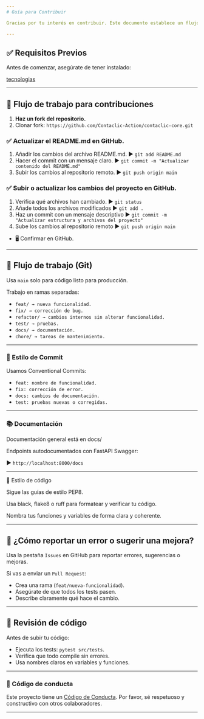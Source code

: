 ```yaml
---
# Guía para Contribuir

Gracias por tu interés en contribuir. Este documento establece un flujo de trabajo claro y estandarizado para mantener la calidad del código en **Contaclic Action**.

---
```

## ✅ Requisitos Previos

Antes de comenzar, asegúrate de tener instalado:

[tecnologias](TECNOLOGIAS)

---

## 🔁 Flujo de trabajo para contribuciones

1. **Haz un fork del repositorio.**
2. Clonar fork:
`https://github.com/Contaclic-Action/contaclic-core.git`

### ✅ Actualizar el README.md en GitHub.

1. Añadir los cambios del archivo README.md.
▶ `git add README.md`
2. Hacer el commit con un mensaje claro.
▶ `git commit -m "Actualizar contenido del README.md"`
3. Subir los cambios al repositorio remoto. 
▶ `git push origin main`


### ✅ Subir o actualizar los cambios del proyecto en GitHub.

1. Verifica qué archivos han cambiado.
▶ `git status`
2. Añade todos los archivos modificados 
▶ `git add .`
3. Haz un commit con un mensaje descriptivo 
▶ `git commit -m "Actualizar estructura y archivos del proyecto"`
4. Sube los cambios al repositorio remoto 
▶ `git push origin main`


- 🖥️ Confirmar en GitHub.

---

## 🔀 Flujo de trabajo (Git)

 Usa `main` solo para código listo para producción.

 Trabajo en ramas separadas:

- `feat/ → nueva funcionalidad.`
- `fix/ → corrección de bug.`
- `refactor/ → cambios internos sin alterar funcionalidad.`
- `test/ → pruebas.`
- `docs/ → documentación.`
- `chore/ → tareas de mantenimiento.`

---

### 💬 Estilo de Commit

Usamos Conventional Commits:

- `feat: nombre de funcionalidad.`
- `fix: corrección de error.`
- `docs: cambios de documentación.`
- `test: pruebas nuevas o corregidas.`

---

### 📚 Documentación

Documentación general está en docs/

Endpoints autodocumentados con FastAPI Swagger:

▶  `http://localhost:8000/docs`

---

🧹 Estilo de código

Sigue las guías de estilo PEP8.

Usa black, flake8 o ruff para formatear y verificar tu código.

Nombra tus funciones y variables de forma clara y coherente.

---

## 🧩 ¿Cómo reportar un error o sugerir una mejora?

Usa la pestaña `Issues` en GitHub para reportar errores, sugerencias o mejoras.

Si vas a enviar un `Pull Request`:
- Crea una rama (`feat/nueva-funcionalidad`).
- Asegúrate de que todos los tests pasen.
- Describe claramente qué hace el cambio.

---

## 🔎 Revisión de código

Antes de subir tu código:

- Ejecuta los tests: `pytest src/tests`.
- Verifica que todo compile sin errores.
- Usa nombres claros en variables y funciones.

---

### 🤝 Código de conducta

Este proyecto tiene un [Código de Conducta](./CODE_OF_CONDUCT.md). Por favor, sé respetuoso y constructivo con otros colaboradores.

---


          

